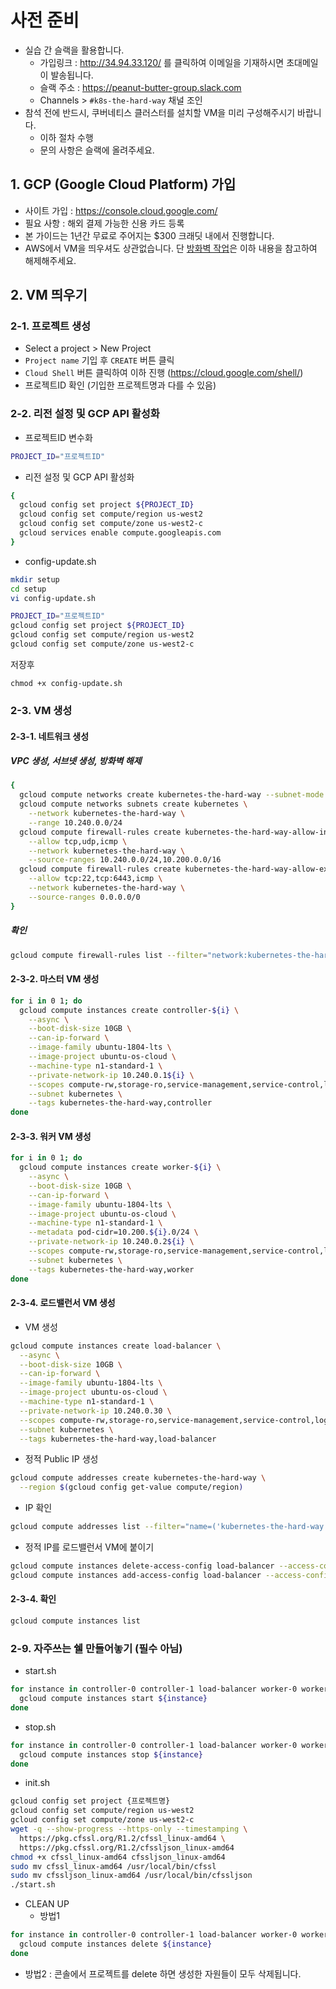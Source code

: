 # 사전 준비

- 실습 간 슬랙을 활용합니다.
  - 가입링크 : http://34.94.33.120/ 를 클릭하여 이메일을 기재하시면 초대메일이 발송됩니다.
  - 슬랙 주소 : https://peanut-butter-group.slack.com
  - Channels > `#k8s-the-hard-way` 채널 조인
- 참석 전에 반드시, 쿠버네티스 클러스터를 설치할 VM을 미리 구성해주시기 바랍니다.
  - 이하 절차 수행
  - 문의 사항은 슬랙에 올려주세요.

## 1. GCP (Google Cloud Platform) 가입

- 사이트 가입 : https://console.cloud.google.com/
- 필요 사항 : 해외 결제 가능한 신용 카드 등록
- 본 가이드는 1년간 무료로 주어지는 $300 크래딧 내에서 진행합니다.
- AWS에서 VM을 띄우셔도 상관없습니다. 단 [방화벽 작업](https://github.com/jmyung/kubernetes-the-hard-way-modified/blob/master/docs/prerequisites.md#vpc-%EC%83%9D%EC%84%B1-%EC%84%9C%EB%B8%8C%EB%84%B7-%EC%83%9D%EC%84%B1-%EB%B0%A9%ED%99%94%EB%B2%BD-%ED%95%B4%EC%A0%9C)은 이하 내용을 참고하여 해제해주세요.


## 2. VM 띄우기

### 2-1. 프로젝트 생성

- Select a project > New Project
- `Project name` 기입 후 `CREATE` 버튼 클릭
- `Cloud Shell` 버튼 클릭하여 이하 진행 (https://cloud.google.com/shell/)
- 프로젝트ID 확인 (기입한 프로젝트명과 다를 수 있음)

### 2-2. 리전 설정 및 GCP API 활성화

- 프로젝트ID 변수화
```sh
PROJECT_ID="프로젝트ID"
```

- 리전 설정 및 GCP API 활성화
```sh
{
  gcloud config set project ${PROJECT_ID}
  gcloud config set compute/region us-west2
  gcloud config set compute/zone us-west2-c
  gcloud services enable compute.googleapis.com
}
```

- config-update.sh
```sh
mkdir setup
cd setup
vi config-update.sh
```

```sh
PROJECT_ID="프로젝트ID"
gcloud config set project ${PROJECT_ID}
gcloud config set compute/region us-west2
gcloud config set compute/zone us-west2-c
```
저장후
```
chmod +x config-update.sh
```

### 2-3. VM 생성

#### 2-3-1. 네트워크 생성

##### VPC 생성, 서브넷 생성, 방화벽 해제
```sh
{
  gcloud compute networks create kubernetes-the-hard-way --subnet-mode custom
  gcloud compute networks subnets create kubernetes \
    --network kubernetes-the-hard-way \
    --range 10.240.0.0/24
  gcloud compute firewall-rules create kubernetes-the-hard-way-allow-internal \
    --allow tcp,udp,icmp \
    --network kubernetes-the-hard-way \
    --source-ranges 10.240.0.0/24,10.200.0.0/16
  gcloud compute firewall-rules create kubernetes-the-hard-way-allow-external \
    --allow tcp:22,tcp:6443,icmp \
    --network kubernetes-the-hard-way \
    --source-ranges 0.0.0.0/0
}
```

##### 확인

```sh
gcloud compute firewall-rules list --filter="network:kubernetes-the-hard-way"
```



#### 2-3-2. 마스터 VM 생성

```sh
for i in 0 1; do
  gcloud compute instances create controller-${i} \
    --async \
    --boot-disk-size 10GB \
    --can-ip-forward \
    --image-family ubuntu-1804-lts \
    --image-project ubuntu-os-cloud \
    --machine-type n1-standard-1 \
    --private-network-ip 10.240.0.1${i} \
    --scopes compute-rw,storage-ro,service-management,service-control,logging-write,monitoring \
    --subnet kubernetes \
    --tags kubernetes-the-hard-way,controller
done
```

#### 2-3-3. 워커 VM 생성

```sh
for i in 0 1; do
  gcloud compute instances create worker-${i} \
    --async \
    --boot-disk-size 10GB \
    --can-ip-forward \
    --image-family ubuntu-1804-lts \
    --image-project ubuntu-os-cloud \
    --machine-type n1-standard-1 \
    --metadata pod-cidr=10.200.${i}.0/24 \
    --private-network-ip 10.240.0.2${i} \
    --scopes compute-rw,storage-ro,service-management,service-control,logging-write,monitoring \
    --subnet kubernetes \
    --tags kubernetes-the-hard-way,worker
done
```

#### 2-3-4. 로드밸런서 VM 생성
- VM 생성
```sh
gcloud compute instances create load-balancer \
  --async \
  --boot-disk-size 10GB \
  --can-ip-forward \
  --image-family ubuntu-1804-lts \
  --image-project ubuntu-os-cloud \
  --machine-type n1-standard-1 \
  --private-network-ip 10.240.0.30 \
  --scopes compute-rw,storage-ro,service-management,service-control,logging-write,monitoring \
  --subnet kubernetes \
  --tags kubernetes-the-hard-way,load-balancer
```
- 정적 Public IP 생성
```sh
gcloud compute addresses create kubernetes-the-hard-way \
  --region $(gcloud config get-value compute/region)
```
- IP 확인
```sh
gcloud compute addresses list --filter="name=('kubernetes-the-hard-way')"
```
- 정적 IP를 로드밸런서 VM에 붙이기
```sh
gcloud compute instances delete-access-config load-balancer --access-config-name "external-nat"
gcloud compute instances add-access-config load-balancer --access-config-name "external-nat" --address [바로위에 확인된 IP 기입]
```

#### 2-3-4. 확인
```sh
gcloud compute instances list
```

### 2-9. 자주쓰는 쉘 만들어놓기 (필수 아님)
- start.sh
```sh
for instance in controller-0 controller-1 load-balancer worker-0 worker-1 ; do
  gcloud compute instances start ${instance}
done
```

- stop.sh
```sh
for instance in controller-0 controller-1 load-balancer worker-0 worker-1 ; do
  gcloud compute instances stop ${instance}
done
```

- init.sh
```sh
gcloud config set project {프로젝트명}
gcloud config set compute/region us-west2
gcloud config set compute/zone us-west2-c
wget -q --show-progress --https-only --timestamping \
  https://pkg.cfssl.org/R1.2/cfssl_linux-amd64 \
  https://pkg.cfssl.org/R1.2/cfssljson_linux-amd64
chmod +x cfssl_linux-amd64 cfssljson_linux-amd64
sudo mv cfssl_linux-amd64 /usr/local/bin/cfssl
sudo mv cfssljson_linux-amd64 /usr/local/bin/cfssljson
./start.sh
```

- CLEAN UP
  - 방법1
```sh
for instance in controller-0 controller-1 load-balancer worker-0 worker-1 ; do
  gcloud compute instances delete ${instance}
done
```
  - 방법2 : 콘솔에서 프로젝트를 delete 하면 생성한 자원들이 모두 삭제됩니다.
